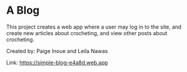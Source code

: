 # A Blog 

This project creates a web app where a user may log in to the site, and create new articles about crocheting, and view other posts about crocheting. 

Created by: Paige Inoue and Leila Nawas

Link: https://simple-blog-e4a8d.web.app
